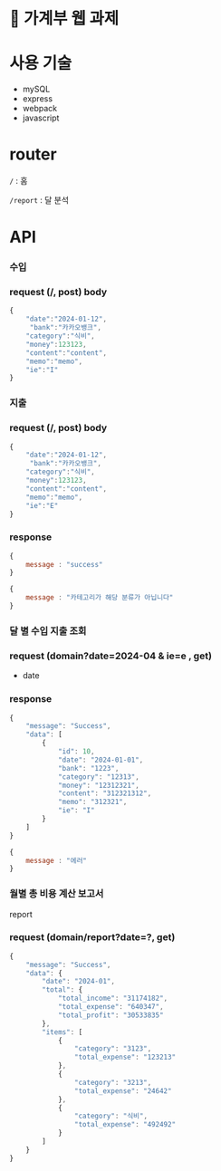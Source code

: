 # 👋 가계부 웹 과제

# 사용 기술
- mySQL
- express
- webpack
- javascript


# router

`/` : 홈

`/report` : 달 분석


# API

### 수입

### request (/, post) body

```jsx
{
    "date":"2024-01-12",
     "bank":"카카오뱅크",
    "category":"식비",
    "money":123123,
    "content":"content",
    "memo":"memo",
    "ie":"I"
}
```

### 지출

### request (/, post) body

```jsx
{
    "date":"2024-01-12",
     "bank":"카카오뱅크",
    "category":"식비",
    "money":123123,
    "content":"content",
    "memo":"memo",
    "ie":"E"
}
```

### response

```jsx
{
	message : "success"
}
```

```jsx
{
	message : "카테고리가 해당 분류가 아닙니다"
}
```

### 달 별  수입 지출 조회

### request (domain?date=2024-04 & ie=e , get)

- date

### response

```jsx
{
    "message": "Success",
    "data": [
        {
            "id": 10,
            "date": "2024-01-01",
            "bank": "1223",
            "category": "12313",
            "money": "12312321",
            "content": "312321312",
            "memo": "312321",
            "ie": "I"
        }
    ]
}
```

```jsx
{
	message : "에러"
}
```

### 월별 총 비용 계산 보고서

report

### request (domain/report?date=?, get)

```jsx
{
    "message": "Success",
    "data": {
        "date": "2024-01",
        "total": {
            "total_income": "31174182",
            "total_expense": "640347",
            "total_profit": "30533835"
        },
        "items": [
            {
                "category": "3123",
                "total_expense": "123213"
            },
            {
                "category": "3213",
                "total_expense": "24642"
            },
            {
                "category": "식비",
                "total_expense": "492492"
            }
        ]
    }
}
```
